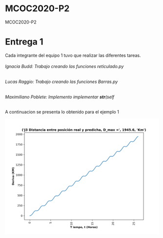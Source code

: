 # MCOC2020-P2
MCOC2020-P2


# Entrega 1

Cada integrante del equipo 1 tuvo que realizar las diferentes tareas. 

###### Ignacia Budd: Trabajo creando las funciones reticulado.py
###### Lucas Raggio: Trabajo creando las funciones Barras.py 
###### Maximiliano Poblete: Implemento  implementar __str__(self


A continuacion se presenta lo obtenido para el ejemplo 1

![alt text](https://github.com/LucasRaggio/MCOC2020-P1/blob/master/Entrega%205/Fotos/Dis%20J3%20sol.png?raw=true) 






